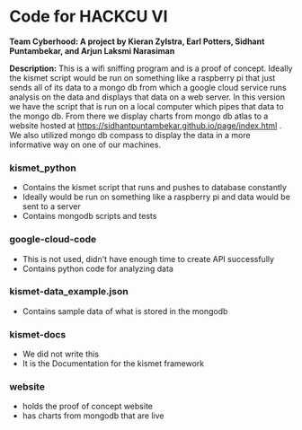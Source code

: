 # Code for HACKCU VI

__Team Cyberhood: A project by Kieran Zylstra, Earl Potters, Sidhant Puntambekar, and Arjun Laksmi Narasiman__

__Description:__ This is a wifi sniffing program and is a proof of concept. Ideally the kismet script would be run on something like a raspberry pi that just sends all of its data to a mongo db from which a google cloud service runs analysis on the data and displays that data on a web server. In this version we have the script that is run on a local computer which pipes that data to the mongo db. From there we display charts from mongo db atlas to a website hosted at https://sidhantpuntambekar.github.io/page/index.html . We also utilized mongo db compass to display the data in a more informative way on one of our machines.

### kismet\_python
- Contains the kismet script that runs and pushes to database constantly
- Ideally would be run on something like a raspberry pi and data would be sent to a server
- Contains mongodb scripts and tests

### google-cloud-code
- This is not used, didn't have enough time to create API successfully
- Contains python code for analyzing data

### kismet-data\_example.json
- Contains sample data of what is stored in the mongodb

### kismet-docs
- We did not write this
- It is the Documentation for the kismet framework

### website
- holds the proof of concept website
- has charts from mongodb that are live


